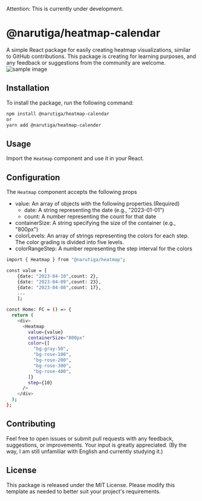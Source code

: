 Attention: This is currently under development.

# @narutiga/heatmap-calendar

A simple React package for easily creating heatmap visualizations, similar to GitHub contributions. This package is creating for learning purposes, and any feedback or suggestions from the community are welcome.
![sample image](https://user-images.githubusercontent.com/100295602/230772586-6f2df1a7-8872-4200-a2ce-85ed060b02af.png)

## Installation

To install the package, run the following command:

```bash
npm install @narutiga/heatmap-calendar
or
yarn add @narutiga/heatmap-calender
```

## Usage

Import the `Heatmap` component and use it in your React.

## Configuration

The `Heatmap` component accepts the following props

- value: An array of objects with the following properties.(Required)
  - date: A string representing the date (e.g., "2023-01-01")
  - count: A number representing the count for that date
- containerSize: A string specifying the size of the container (e.g., "800px")
- colorLevels: An array of strings representing the colors for each step. The color grading is divided into five levels.
- colorRangeStep: A number representing the step interval for the colors

```bash
import { Heatmap } from "@narutiga/heatmap";

const value = [
    {date: "2023-04-10",count: 2},
    {date: "2023-04-09",count: 23},
    {date: "2023-04-08",count: 17},
    ...
    ];

const Home: FC = () => {
  return (
    <div>
      <Heatmap
        value={value}
        containerSize="800px"
        color={[
          "bg-gray-50",
          "bg-rose-100",
          "bg-rose-200",
          "bg-rose-300",
          "bg-rose-400",
        ]}
        step={10}
      />
    </div>
  );
};
```

## Contributing

Feel free to open issues or submit pull requests with any feedback, suggestions, or improvements. Your input is greatly appreciated.
(By the way, I am still unfamiliar with English and currently studying it.)

## License

This package is released under the MIT License.
Please modify this template as needed to better suit your project's requirements.
